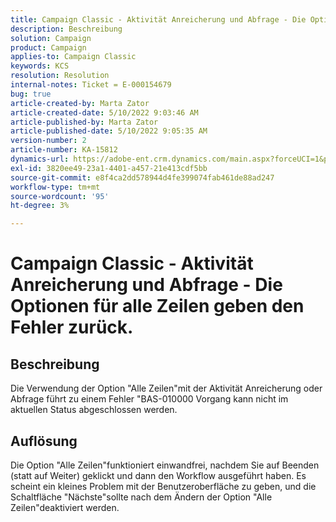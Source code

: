 ```yaml
---
title: Campaign Classic - Aktivität Anreicherung und Abfrage - Die Optionen für alle Zeilen geben den Fehler zurück.
description: Beschreibung
solution: Campaign
product: Campaign
applies-to: Campaign Classic
keywords: KCS
resolution: Resolution
internal-notes: Ticket = E-000154679
bug: true
article-created-by: Marta Zator
article-created-date: 5/10/2022 9:03:46 AM
article-published-by: Marta Zator
article-published-date: 5/10/2022 9:05:35 AM
version-number: 2
article-number: KA-15812
dynamics-url: https://adobe-ent.crm.dynamics.com/main.aspx?forceUCI=1&pagetype=entityrecord&etn=knowledgearticle&id=8cf53f15-40d0-ec11-a7b5-00224809c101
exl-id: 3820ee49-23a1-4401-a457-21e413cdf5bb
source-git-commit: e8f4ca2dd578944d4fe399074fab461de88ad247
workflow-type: tm+mt
source-wordcount: '95'
ht-degree: 3%

---
```


# Campaign Classic - Aktivität Anreicherung und Abfrage - Die Optionen für alle Zeilen geben den Fehler zurück.

## Beschreibung


Die Verwendung der Option &quot;Alle Zeilen&quot;mit der Aktivität Anreicherung oder Abfrage führt zu einem Fehler &quot;BAS-010000 Vorgang kann nicht im aktuellen Status abgeschlossen werden.


## Auflösung


Die Option &quot;Alle Zeilen&quot;funktioniert einwandfrei, nachdem Sie auf Beenden (statt auf Weiter) geklickt und dann den Workflow ausgeführt haben. Es scheint ein kleines Problem mit der Benutzeroberfläche zu geben, und die Schaltfläche &quot;Nächste&quot;sollte nach dem Ändern der Option &quot;Alle Zeilen&quot;deaktiviert werden.
